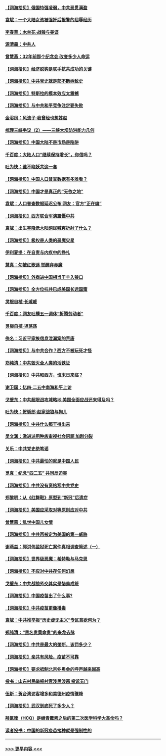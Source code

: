 #### [【网海拾贝】俄国恃强凌弱，中共恶贯满盈](../pages/nsc993/n12936626.md?t=05110801) 
#### [袁斌：一个大陆女孩被强奸后报警的屈辱经历](../pages/nsc993/n12936547.md?t=05110801) 
#### [李春草：木兰花·战狼与美谍](../pages/nsc993/n12935995.md?t=05110801) 
#### [源清晨：中共人](../pages/nsc993/n12935589.md?t=05110801) 
#### [曾慧燕：32年前那个纪念会 改变多少人命运](../pages/nsc993/n12934233.md?t=05110801) 
#### [【网海拾贝】经济脱钩是联手抗共成功的关键](../pages/nsc993/n12934176.md?t=05110801) 
#### [【网海拾贝】中共党史就是部不断树敌史](../pages/nsc993/n12932844.md?t=05110801) 
#### [【网海拾贝】特斯拉的模本效应太震撼](../pages/nsc993/n12925626.md?t=05110801) 
#### [【网海拾贝】与中共和平竞争注定要失败](../pages/nsc993/n12923326.md?t=05110801) 
#### [金浴凤：风流子‧我曾经也想姓赵](../pages/nsc993/n12920911.md?t=05110801) 
#### [梳理三峡争议（2）——三峡大坝防洪能力几何](../pages/nsc993/n12920173.md?t=05110801) 
#### [【网海拾贝】中国大陆不是市场是陷阱](../pages/nsc993/n12920143.md?t=05110801) 
#### [千百度：大陆人口“继续保持增长”，你信吗？](../pages/nsc993/n12918946.md?t=05110801) 
#### [吐为快：谁不晓妖共这一套](../pages/nsc993/n12918941.md?t=05110801) 
#### [【网海拾贝】中国人口普查数据有多难看？](../pages/nsc993/n12917822.md?t=05110801) 
#### [【网海拾贝】中国才是真正的“无依之地”](../pages/nsc993/n12915845.md?t=05110801) 
#### [袁斌：人口普查数据延迟公布 网友：官方“正在编”](../pages/nsc993/n12915748.md?t=05110801) 
#### [【网海拾贝】西方联合军演震慑中共](../pages/nsc993/n12913466.md?t=05110801) 
#### [袁斌：出生率降低大陆网民喊爽折射了什么？](../pages/nsc993/n12913365.md?t=05110801) 
#### [【网海拾贝】极权是人类的恶魔灾星](../pages/nsc993/n12910697.md?t=05110801) 
#### [伊利夏提：在自责与内疚中的挣扎](../pages/nsc993/n12910493.md?t=05110801) 
#### [慧真：勿被红歌迷 觉醒弃赤魔](../pages/nsc993/n12910485.md?t=05110801) 
#### [【网海拾贝】外商进中国相当于羊入狼口](../pages/nsc993/n12908274.md?t=05110801) 
#### [【网海拾贝】全方位抗共已成美国长远国策](../pages/nsc993/n12906878.md?t=05110801) 
#### [灵根自植‧长戚戚](../pages/nsc993/n12905585.md?t=05110801) 
#### [千百度：网友吐槽五一调休“折腾劳动者”](../pages/nsc993/n12905934.md?t=05110801) 
#### [灵根自植‧坦荡荡](../pages/nsc993/n12905562.md?t=05110801) 
#### [佚名：习近平家族信息泄漏案的荒唐](../pages/nsc993/n12904705.md?t=05110801) 
#### [【网海拾贝】与中共合作？西方不被玩死才怪](../pages/nsc993/n12903873.md?t=05110801) 
#### [郑纯清：中共毁灭全人类的活铁证](../pages/nsc993/n12903785.md?t=05110801) 
#### [【网海拾贝】中共和西方，谁末日来临？](../pages/nsc993/n12903482.md?t=05110801) 
#### [谢卫国：忆四‧二五中南海和平上访](../pages/nsc993/n12902192.md?t=05110801) 
#### [戈壁东：中共超限战攻城略地 美国全面应战还来得及吗？](../pages/nsc993/n12902297.md?t=05110801) 
#### [吐为快：贺骄郎‧赵家战狼与狗儿](../pages/nsc993/n12902280.md?t=05110801) 
#### [【网海拾贝】中共什么都干得出来](../pages/nsc993/n12897500.md?t=05110801) 
#### [吴文渊：激进派用种族审视社会问题 加剧分裂](../pages/nsc993/n12893881.md?t=05110801) 
#### [关乐：中共党史绝笔谣](../pages/nsc993/n12897270.md?t=05110801) 
#### [【网海拾贝】中共最怕的就是中国人民](../pages/nsc993/n12894705.md?t=05110801) 
#### [觅真：纪念“四二五” 共同反迫害](../pages/nsc993/n12894553.md?t=05110801) 
#### [【网海拾贝】中共没有资格写中共党史](../pages/nsc993/n12892231.md?t=05110801) 
#### [郑黎明：从《红舞鞋》原型到“新冠”后遗症](../pages/nsc993/n12890469.md?t=05110801) 
#### [【网海拾贝】美国应采取对等原则应对中共](../pages/nsc993/n12889176.md?t=05110801) 
#### [曾慧燕：乱世中国儿女情](../pages/nsc993/n12887931.md?t=05110801) 
#### [【网海拾贝】中共再被定为美国的第一威胁](../pages/nsc993/n12887580.md?t=05110801) 
#### [谢燕益：郭洪伟监狱死亡案件真相调查简述（一）](../pages/nsc993/n12885648.md?t=05110801) 
#### [【网海拾贝】世界级恶魔：希特勒与马克思](../pages/nsc993/n12884062.md?t=05110801) 
#### [【网海拾贝】不应对中共存任何幻想](../pages/nsc993/n12881460.md?t=05110801) 
#### [戈壁东：中共战狼外交其实是恼羞成怒](../pages/nsc993/n12880392.md?t=05110801) 
#### [【网海拾贝】中国疫苗出了什么事?](../pages/nsc993/n12879124.md?t=05110801) 
#### [【网海拾贝】中共疫苗更像播毒](../pages/nsc993/n12876631.md?t=05110801) 
#### [袁斌：中共推举报“历史虚无主义”专区意欲何为？](../pages/nsc993/n12876530.md?t=05110801) 
#### [郑纯清：“黑名贵黄命贵”的来龙去脉](../pages/nsc993/n12875589.md?t=05110801) 
#### [【网海拾贝】中共是最大的垄断，该罚多少？](../pages/nsc993/n12874006.md?t=05110801) 
#### [【网海拾贝】亲共有风险，疫苗不可靠](../pages/nsc993/n12872224.md?t=05110801) 
#### [【网海拾贝】要求抵制北京冬奥会的呼声越来越高](../pages/nsc993/n12868962.md?t=05110801) 
#### [投书：山东村民举报村官涉黑涉恶 投诉无门](../pages/nsc993/n12869726.md?t=05110801) 
#### [伍新：贺台湾访客增多和美德州疫情骤降](../pages/nsc993/n12865651.md?t=05110801) 
#### [【网海拾贝】武汉到底死了多少人？](../pages/nsc993/n12863707.md?t=05110801) 
#### [羟氯喹（HCQ）是继青霉素之后的第二次医学科学大革命吗？](../pages/nsc993/n12638564.md?t=05110801) 
#### [读者投书：中国的新冠疫苗接种就是强制性的](../pages/nsc993/n12859932.md?t=05110801) 

----
#### [ >>> 更早内容 <<< ](../indexes/nsc993-earlier.md)
